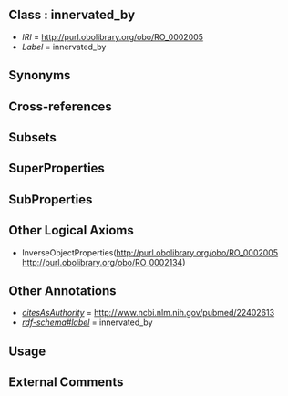
## Class : innervated_by

 * *IRI* = http://purl.obolibrary.org/obo/RO_0002005
 * *Label* = innervated_by

## Synonyms


## Cross-references


## Subsets


## SuperProperties


## SubProperties


## Other Logical Axioms

 * InverseObjectProperties(<http://purl.obolibrary.org/obo/RO_0002005> <http://purl.obolibrary.org/obo/RO_0002134>)

## Other Annotations

 * *[citesAsAuthority](../../ty/citesAsAuthority.md)* = http://www.ncbi.nlm.nih.gov/pubmed/22402613
 * *[rdf-schema#label](../../el/rdf-schema#label.md)* = innervated_by

## Usage


## External Comments

